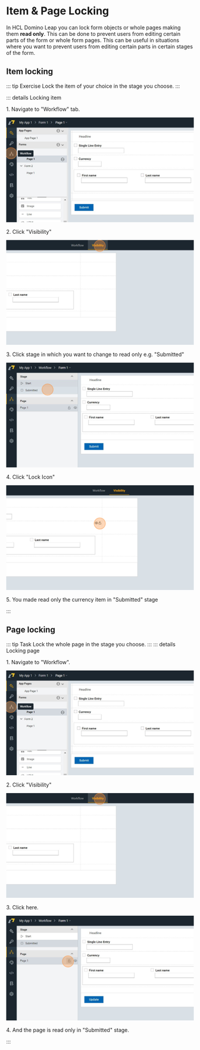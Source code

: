 # Item & Page Locking

In HCL Domino Leap you can lock form objects or whole pages making them **read only**. This can be done to prevent users
from editing certain
parts of the form or whole form pages. This can be useful in situations where you want to prevent users from editing
certain parts in certain stages of the form.

## Item locking

::: tip Exercise
Lock the item of your choice in the stage you choose.
:::

::: details Locking item

1\. Navigate to "Workflow" tab.

![](/basics/b7a9a32c-d586-4209-8805-7050a2ff336a.png)

2\. Click "Visibility"

![](/basics/9dd91253-8d4a-4085-a0ea-a2815f743656.png)

3\. Click stage in which you want to change to read only e.g. "Submitted"

![](/basics/c65a91f2-6bca-4b30-bfec-3d7686f06214.png)

4\. Click "Lock Icon"

![](/basics/4cdb8399-9886-4f59-9f80-fad218213503.png)

5\. You made read only the currency item in "Submitted" stage

:::
## Page locking

::: tip Task
Lock the whole page in the stage you choose.
:::
::: details Locking page

1\. Navigate to "Workflow".

![](/basics/8a53d4b0-367b-48c8-b7cf-02ea09a82808.png)

2\. Click "Visibility"

![](/basics/ad8333dd-0431-4ac2-9b26-6abe6b9a4536.png)

3\. Click here.

![](/basics/d8737120-6fc9-4655-9ff4-e7774013b55b.png)

4\. And the page is read only in "Submitted" stage.

:::
